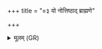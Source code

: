 +++
title = "०३ यो नोत्तिष्ठाद् ब्राह्मणे"

+++
<details><summary>मूलम् (GR)</summary>

यो नोत्तिष्ठाद् ब्राह्मणे नाधमाने  
मान्द्येन दृप्त उत धैर्येण ।  
विश्वे देवा उपद्रष्टारो ऽस्य  
तस्मिन् विषं सं नयान् किल्बिष्यम् ॥
</details>